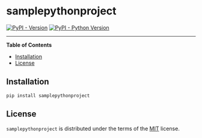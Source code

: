 # samplepythonproject

[![PyPI - Version](https://img.shields.io/pypi/v/samplepythonproject.svg)](https://pypi.org/project/samplepythonproject)
[![PyPI - Python Version](https://img.shields.io/pypi/pyversions/samplepythonproject.svg)](https://pypi.org/project/samplepythonproject)

-----

**Table of Contents**

- [Installation](#installation)
- [License](#license)

## Installation

```console
pip install samplepythonproject
```

## License

`samplepythonproject` is distributed under the terms of the [MIT](https://spdx.org/licenses/MIT.html) license.
